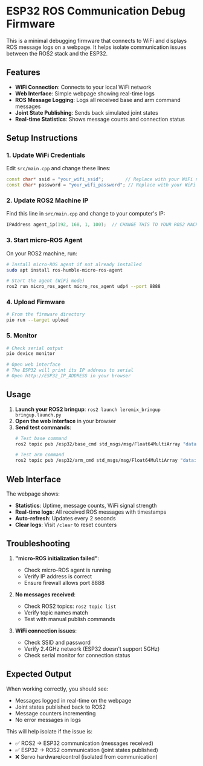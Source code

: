 # ESP32 ROS Communication Debug Firmware

This is a minimal debugging firmware that connects to WiFi and displays ROS message logs on a webpage. It helps isolate communication issues between the ROS2 stack and the ESP32.

## Features

- **WiFi Connection**: Connects to your local WiFi network
- **Web Interface**: Simple webpage showing real-time logs
- **ROS Message Logging**: Logs all received base and arm command messages
- **Joint State Publishing**: Sends back simulated joint states
- **Real-time Statistics**: Shows message counts and connection status

## Setup Instructions

### 1. Update WiFi Credentials
Edit `src/main.cpp` and change these lines:
```cpp
const char* ssid = "your_wifi_ssid";        // Replace with your WiFi network name
const char* password = "your_wifi_password"; // Replace with your WiFi password
```

### 2. Update ROS2 Machine IP
Find this line in `src/main.cpp` and change to your computer's IP:
```cpp
IPAddress agent_ip(192, 168, 1, 100);  // CHANGE THIS TO YOUR ROS2 MACHINE IP
```

### 3. Start micro-ROS Agent
On your ROS2 machine, run:
```bash
# Install micro-ROS agent if not already installed
sudo apt install ros-humble-micro-ros-agent

# Start the agent (WiFi mode)
ros2 run micro_ros_agent micro_ros_agent udp4 --port 8888
```

### 4. Upload Firmware
```bash
# From the firmware directory
pio run --target upload
```

### 5. Monitor
```bash
# Check serial output
pio device monitor

# Open web interface
# The ESP32 will print its IP address to serial
# Open http://ESP32_IP_ADDRESS in your browser
```

## Usage

1. **Launch your ROS2 bringup**: `ros2 launch leremix_bringup bringup.launch.py`
2. **Open the web interface** in your browser
3. **Send test commands**:
   ```bash
   # Test base command
   ros2 topic pub /esp32/base_cmd std_msgs/msg/Float64MultiArray "data: [0.1, -0.1, 0.0]"
   
   # Test arm command  
   ros2 topic pub /esp32/arm_cmd std_msgs/msg/Float64MultiArray "data: [0.0, 0.1, -0.1, 0.0, 0.0, 0.0, 0.0]"
   ```

## Web Interface

The webpage shows:
- **Statistics**: Uptime, message counts, WiFi signal strength
- **Real-time logs**: All received ROS messages with timestamps
- **Auto-refresh**: Updates every 2 seconds
- **Clear logs**: Visit `/clear` to reset counters

## Troubleshooting

1. **"micro-ROS initialization failed"**:
   - Check micro-ROS agent is running
   - Verify IP address is correct
   - Ensure firewall allows port 8888

2. **No messages received**:
   - Check ROS2 topics: `ros2 topic list`
   - Verify topic names match
   - Test with manual publish commands

3. **WiFi connection issues**:
   - Check SSID and password
   - Verify 2.4GHz network (ESP32 doesn't support 5GHz)
   - Check serial monitor for connection status

## Expected Output

When working correctly, you should see:
- Messages logged in real-time on the webpage
- Joint states published back to ROS2
- Message counters incrementing
- No error messages in logs

This will help isolate if the issue is:
- ✅ ROS2 → ESP32 communication (messages received)  
- ✅ ESP32 → ROS2 communication (joint states published)
- ❌ Servo hardware/control (isolated from communication)